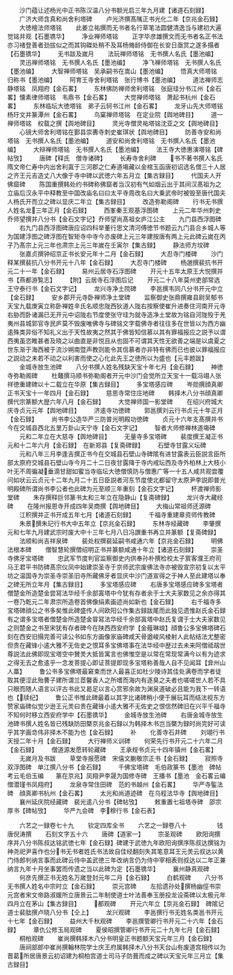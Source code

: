<!-- { "loadSidebar": true } -->
　　沙门蕴让述杨光中正书陈汉温八分书额光启三年九月建【诸道石刻録】
　　广济大师含真和尚舍利塔碑
　　卢光济撰髙隲正书光化二年【京兆金石録】
　　大徳檀法师塔铭
　　此姜立祐撰而无书者名行草笔法圆健清逸当与建初大遍觉铭并观【石墨镌华】
　　净业禅师塔铭
　　正字毕彦雄撰文而无书者名正书法亦习禇登善者劲拔似之而其钩磔处稍不及耳杨脩龄侍御在长安日亟赏之遂多搨者【石墨镌华】
　　无书跋及嵗月
　　法玩禅师塔铭　无书撰人名氏【墨池编】
　　灵迅禅师塔铭　无书撰人名氏【墨池编】
　　净飞禅师塔铭　无书撰人名氏【墨池编】
　　大智禅师塔铭　吴承嗣书在嵩山【墨池编】
　　悟真大师塔铭　归称书【墨池编】
　　阿育王寺舍利塔铭　张行博书【墨池编】
　　道法禅师志静塔铭　凤翔府【金石畧】
　　东林佛防禅师舍利塔铭　张庭珪分书江州【金石畧】懐素律师塔铭　韦鼎书【金石畧】
　　大觉禅师塔铭　萧起书杭州【金石畧】
　　东林临坛大徳塔铭　弟子云轲书江州【金石畧】
　　龙牙山先大师塔铭　杨玗文并篆潭州【金石畧】
　　鸟窠禅师塔铭　在定业院【舆地碑目】
　　道一禅师塔铭　权载之撰【舆地碑目】
　　灵光寺僧灵祐塔铭沈亚之文【舆地碑目】
　　心镜大师舍利塔铭在鄞县崇夀寺刺史崔琪状【舆地碑目】
　　防善寺安和尚塔铭　无书撰人名氏【墨池编】
　　道安和尚舍利塔铭　无书撰人名氏【墨池编】
　　大辩禅师塔铭　无书撰人名氏【墨池编】
　　法王寺大徳惠演塔铭【碑帖攷】
　　唐碑【释氏　僧寺诸碑】
　　长寿寺舍利碑
　　书不著书撰人名氏隋文帝仁寿中内出舍利寘于三河郡之仁寿道塲藏以金棺玉函唐初诏选名僧三十人居之齐王元吉造丈八大像于寺中碑以武徳六年五月立【集古録目】
　　代国夫人开佛窟碑
　　陈国重撰韩处约书碑称佛窟者当汉初有气如烟云出于其间汉髙祖为之立庙后汉永平中释教至中国改庙名曰曰太平寺周改名曰大乗武帝时被毁至唐代国夫人杨氏开而立之碑以显庆二年立【集古録目】
　　改造弥勒阁碑
　　行书无书撰人姓名龙三年正月【金石録】
　　西峯秦王观基浮图碑
　　上元二年华州刺史乔师望撰并八分书【金石文字记】乔师望尚髙祖女庐江公主
　　九门县西浮图碑
　　右九门县西浮图碑唐应诏四科举董行思文清河傅徳节书题云九门县合乡城人等为国建浮图之碑浮图在智矩寺中寺今亦废碑上元三年建按唐有两上元此碑云嵗在丙子乃髙宗上元三年也肃宗上元三年嵗在壬寅尔【集古録】
　　静法师方坟碑
　　张嘉贞撰钟绍京正书长安元年十二月【金石録】
　　大忍寺门楼碑
　　沙门释某撰裴抗八分书开元十八年【金石録】
　　大忍寺门楼碑
　　杨邈撰裴抗书开元二十一年【金石録】
　　易州云居寺石浮图碑
　　开元十五年太原王大悦撰并书【燕都游覧志】
　　【附】云居寺石浮图后记
　　开元二十八年莫州吏部常选王守泰行书【金石文字记】
　　龙兴寺净土院碑
　　李邕撰韦同八分书开元中立【金石録】
　　安乡郡开元寺卧禅师净土堂碑
　　监察御史张鼎撰雍县尉吴郁书天宝九载庚寅立称卧禅姓辛氏名顺忠陇西狄道人陇右按察使崔升进奏住河南开元寺右胁而卧诸漏已无开元中诏陇右节度使张守珪为就寺造净土堂故为铭自河陇殁于羌夷州县城郭官寺民庐莫不毁废唯佛寺与碑铭文字载佛寺者往往多在世皆以为西方幽逺殊类异俗不知礼义出于天性故夷之然其于佛皆知信慕以其有罪福报应之説予以谓西夷虽恣睢甚者及晓之以曲直是非悦且从也固不可谓其天性无欲善之端是以虞夏之世东渐于海西被于流沙朔南暨声教则能令其信慕者亦非特有佛而已也彼以罪福报应之説动之未若不动之以利害而使之心化此先王之徳所以为盛也【元丰题跋】
　　金城寺放生池碑
　　八分书撰人姓名残缺天宝十年七月【金石録】
　　神徳寺弥勒阁碑
　　杜鼇撰马顺书弥勒阁者开元中沙门会觉所立天宝十一载冯翊人张祥徳重建碑以十二载立在华原【集古録目】
　　多宝塔感应碑
　　岑勋撰顔真卿正书天宝十一年四月【金石録】
　　慈恩寺常住庄地碑
　　韩择木八分书顔真卿撰代宗篆额大歴六年八月【金石録】
　　大觉禅师国一影堂碑
　　在绍兴府城大庆寺贞元元年【舆地碑目】
　　济逺寺功徳碑
　　郭邕撰刘云行书贞元十年正月【金石録】
　　尚书李公造华严三防普光明殿功徳碑
　　贞元十六年支髙撰并书今在交城县西北五里万卦山天宁寺【金石文字记】
　　智者大师修禅林道塲碑
　　元和二年立在大慈寺【舆地碑目】
　　无量寺多宝塔碑
　　裴度撰王凝正书元和十二年六月【金石録】　在新郑县【复斋碑録】
　　石壁寺甘露义坛碑
　　元和八年三月李逢吉撰正书今在交城县石壁山寺碑隂有进甘露表云臣説言臣所部太原府交城县石壁山寺今月二十二日夜甘露降于寺内戒坛西及寺外柏林上大枝小叶无不周徧凝垂滴甘甜如蜜当寺临坛大徳僧慎防与僧惠广等一十五人咸共观尝覆问如状云云贞元十二年九月二十五日臣説者河东节度使北都留守太原尹李説即普光明殿碑所谓尚书李公者也此碑为元至顺三年重刻【金石文字记】
　　杯渡禅师影堂碑
　　朱存撰释巨邻篆书太和三年立在隐静山【复斋碑録】
　　龙兴寺大藏经碑
　　在隆州报恩寺开成四年吴商撰【舆地碑目】
　　大梅山常祖师还源碑
　　江积撰并正书开成五年七月【诸道石刻録】
　　千福寺重建章资师传教碑
　　朱景撰朱玘行书大中五年立【京兆金石録】
　　东林寺经藏碑
　　李肇撰元和七年九月建武宗时废大中十三年七月八日冯譔重书再立并篆额【复斋碑録】
　　法顺和尚吉祥泉碑
　　裴处权撰裴延嗣书咸通六年【京兆金石録】
　　明佛法根本碑
　　僧智慧轮撰僧绍明正书并篆额咸通十年立【诸道石刻録】
　　崇圣寺佛牙宝塔碑
　　忠武军节度判官监察御史内供奉孙朴撰检校太子賔客濮王府司马王君平书防碑髙宗仪凤中始建崇圣寺于京师武宗废佛法寺亦被毁宣宗初复以太平坊之温国寺为崇圣寺崇圣旧寺所藏佛牙者显庆中沙门道宣得之于神人至此建塔以奉之碑无所立年月【集古録目】
　　多宝塔感应碑
　　右唐多宝塔感应碑多宝塔者僧楚金所造楚金尝冩法华经千余部寘塔中今犹有存者余于士大夫家数见之余亦得其一卷乃乾元二年肃宗所造卷首佛像绢素画迹尚如新也【金石録】
　　右千福寺多宝塔碑顔公之书多矣惟此碑盛传人间欧阳公作集古録跋尾而此独见遗惟赵氏金石録有之谓多宝塔者僧楚金所造楚金甞冩法华经千余部寘塔中赵氏复谓于士大夫家数见之则楚金之书至宋犹有存者碑今在陕西西安府学【金薤琳琅】顔鲁公多宝佛塔碑石刻在西安旧搨完善可读公书如东方画像家庙碑咸天骨遒峻风棱射人此帖结法尤整密但贵在藏锋小逺大雅不无佐史之恨耳多宝佛塔事在法华经中歴过去未来阿僧祗刼世尊説法此佛即现宝塔空中賛羙大抵皆寓言也佛惟空是以常在常现常满今以有为迹求之得无去之愈逺乎一念发菩提心即证菩提即现多宝塔称善哉人自不见闻耳【弇州山人藁】
　　鲁公书多宝佛塔最窘束而世人最喜正如杜少陵诗其佳处满卷而学者徒取其便涩此殆曹子建所谓兰茝馨香人之所嗜而海内有逐臭之夫者也嗟嗟世人若不具只眼而随人语言以评古书此又曷足以言心赏邪余故为渊泉道破必且能为我下一转语也【牍纪】
　　鲁公正书惟此碑最着以其字比诸碑稍小便于展玩耳而结法视东方赞家庙碑似觉少逊王元羙曰贵在藏锋小逺大雅不无佐史之恨信然碑旧在兴平千福寺不知何时移立西安府学中【石墨镌华】
　　金城寺放生池碑
　　右唐金城寺放生池碑书撰人姓名皆已残缺防田槩京兆金石録以为韩择木书岂当槩为録时尚完好可读乎其字画竒伟非择木不能为也【金石録】
　　补
　　化善寺石井碑
　　刘翊行书天授二年十月【金石録】
　　大行禅师义训碑
　　何荣先行书开元二十六年二月【金石録】
　　僧道源发愿转轮藏碑
　　王承规书贞元十四年镇州【金石畧】
　　无嵗月及书跋
　　草堂寺报愿碑　宋僖文蒯敬宗正书【金石録】
　　寂照寺双浮图碑　单江撰八分书【金石録】
　　千佛宝塔碑　毛伯政篆书【墨池　碑帖考云毛伯玉编　　篆在京兆】凤翔尹李晟为国修寺碑　王播书【墨池　金石畧云编　　僧潜瑾书凤翔府】
　　龙泉寺常住田碑　范的书越州【金石畧】
　　华严寺鍳法碑　顔真卿书杭州【金石畧】
　　太光和尚道迹碑　在乌程法华寺【舆地碑目】
　　襄州延庆院经藏碑　裴光逺八分书【碑帖攷】
　　敕重置七祖塔寺碑　邵宗厚书【碑帖攷】
　　华严九会碑　李穆行书【金石表】

　　六艺之一録卷七十九
　　钦定四库全书
　　六艺之一録卷八十　　　　　钱唐倪涛撰
　　石刻文字五十六
　　唐碑【道家一】
　　宗圣观碑
　　欧阳询撰序并八分书陈叔达铭武徳七年【金石録】碑建于武徳九年欧阳询撰序陈叔达撰铭为神尧祀尹喜作也分书无书者姓氏书法故自佳经翻刻失其笔意耳王元羙云叔达以黄门侍郎判纳言事而此碑云侍中盖武徳三年改纳言仍为侍中宰相表则叔达以二年正兼纳言九年十月坐事罢而传遗之当以此碑为定【石墨镌华】
　　襄州静真观碑
　　何彦先撰正书无姓名万嵗登封元年二月【金石録】
　　白鹤观碑
　　八分书无书撰人姓名中宗时立【金石録】
　　崇元宫碑
　　左拾遗孙处撰杨幽俓书崇元宫者宋文帝路淑媛所立唐景云二年制使道士叶法善奉玉册投龙设斋碑以太极元年四月立在茅山【集古録目】
　　都观碑
　　开元六年立【京兆金石録】　碑隂记道士裴朏撰卢晓八分书【仝上】
　　龙兴观碑
　　李邕撰行书无姓名类邕书开元十七年【金石録】
　　益州大千秋观碑
　　李邕撰管卿行书开元二十六年【金石録】
　　章仇公修玉局观碑
　　夏侯昭撰管卿行书开元二十九年七月【金石録】
　　桐柏观碑
　　崔尚撰韩择木八分书明皇正书题额天宝元年三月【金石録】
　　唐祠部郎中崔尚撰翰林院学士庆王府属韩择木八分书天台山有废道宫相传以为晋葛所居唐景云初诏建为桐柏宫道士司马子防葺而成之碑以天宝元年三月立【集古録目】
